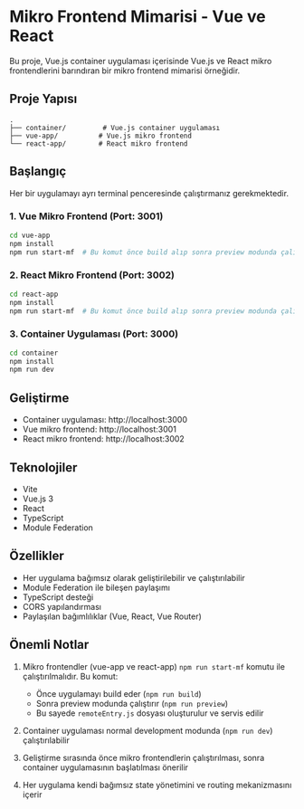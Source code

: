 # Mikro Frontend Mimarisi - Vue ve React

Bu proje, Vue.js container uygulaması içerisinde Vue.js ve React mikro frontendlerini barındıran bir mikro frontend mimarisi örneğidir.

## Proje Yapısı

```
.
├── container/         # Vue.js container uygulaması
├── vue-app/          # Vue.js mikro frontend
└── react-app/        # React mikro frontend
```

## Başlangıç

Her bir uygulamayı ayrı terminal penceresinde çalıştırmanız gerekmektedir.

### 1. Vue Mikro Frontend (Port: 3001)

```bash
cd vue-app
npm install
npm run start-mf  # Bu komut önce build alıp sonra preview modunda çalıştıracak
```

### 2. React Mikro Frontend (Port: 3002)

```bash
cd react-app
npm install
npm run start-mf  # Bu komut önce build alıp sonra preview modunda çalıştıracak
```

### 3. Container Uygulaması (Port: 3000)

```bash
cd container
npm install
npm run dev
```

## Geliştirme

- Container uygulaması: http://localhost:3000
- Vue mikro frontend: http://localhost:3001
- React mikro frontend: http://localhost:3002

## Teknolojiler

- Vite
- Vue.js 3
- React
- TypeScript
- Module Federation

## Özellikler

- Her uygulama bağımsız olarak geliştirilebilir ve çalıştırılabilir
- Module Federation ile bileşen paylaşımı
- TypeScript desteği
- CORS yapılandırması
- Paylaşılan bağımlılıklar (Vue, React, Vue Router)

## Önemli Notlar

1. Mikro frontendler (vue-app ve react-app) `npm run start-mf` komutu ile çalıştırılmalıdır. Bu komut:
   - Önce uygulamayı build eder (`npm run build`)
   - Sonra preview modunda çalıştırır (`npm run preview`)
   - Bu sayede `remoteEntry.js` dosyası oluşturulur ve servis edilir

2. Container uygulaması normal development modunda (`npm run dev`) çalıştırılabilir

3. Geliştirme sırasında önce mikro frontendlerin çalıştırılması, sonra container uygulamasının başlatılması önerilir

4. Her uygulama kendi bağımsız state yönetimini ve routing mekanizmasını içerir 